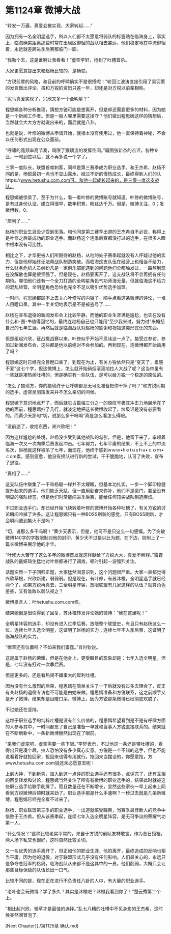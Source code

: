 # 第1124章 微博大战

“转发一万遍，真爱会被实现，大家转起……”

因为拥有一名全明星选手，所以人们都不太愿意将弱队的标签贴在临海身上，事实上，临海确实距离那些时常在出局区徘徊的战队相去甚远，他们稳定地在中流徘徊着，永远就差跨进季后赛那临门一脚。

“我勒个去，这是谁啊让我看看！”虚空李轩，抢到了吐槽首杀。

大家更愿意提出来和赵杨比较的，是杨聪。

“方锐前辈的风格，和目前的呼啸确实不是很搭呢！”轮回江波涛直接引用了吴羽策的发言做出评论。虽和方锐的资历只差一年，却还是对方锐以前辈相称。

“泥马真爱实现了，兴欣又多一个全明星？”

程思嫣各种分析推理，猜想方锐可能是想离开，但是却还需要更多的材料，因为她是一个新闻工作者。但是一般人哪里需要这操守？他们做出程思嫣这样的猜想后，当然就会大大方方就说出来的，而后就是八卦。

也就是说，叶修的微博从申请开始，就根本没有使用过，他一直保持着神秘，不会以任何形式出现在公众面前。

“呼啸的高频率高节奏，局限了猥琐流的发挥空间。”霸图张新杰的点评，各种专业，一句到位以后，就不再多说一个字了。

三零一度队长，联盟首席刺客，同样是第三赛季成为职业选手。和王杰希、赵杨不同的是，杨聪最初一点也不显山露水，经过不断的慢热成长，最终得到人们的认https://www.hetushu.com.com可。和他一起成长起来的，是三零一度这支战队。

程思嫣被惊呆了。至于为什么，看一看叶修的微博账号就知道。叶修的微博账号，是有过身份认证，建立得很早，数年积累，粉丝达千万。但是，微博关注，0；发微博数，0。

“犀利了……”

赵杨的职业生涯没少受到奚落。和他同是第三赛季出道的王杰希自不必说，称得上是叶修之后最成功的职业选手。而赵杨这个连季后赛都没打过的选手，在很多人眼中根本没有可比性。

相比之下，才华更被人们所期待的赵杨，从他的处子赛季起就没有人怀疑过他的实力，但是他却始终无法帮战队制造突破。而临海这支队伍在经营上也相当不给力，什么财务危机人员纠纷凡是一家俱乐部能遇到的问题他们全都触发过，一路熬到现在没解散也算是很坚强了。但是现在，赵杨要离开了，这支战队将不会再拥有任何期待。哪怕他们还有一个全力打造的全明星角色气功师海无量，但就临海这不给力的混乱经营，全明星角色恐怕也完全不足以吸引优势选手加盟。

一时间，程思嫣都顾不上去关心叶修写的内容了，顺手点看这条微博的评论，一堆人目瞪口呆，其中一半关切地表示是不是被盗号了……

赵杨在宣布退役的新闻发布会上比较平静，而他的职业生涯满是尴尬，也实在没有什么和-图-书值得回忆的，最终连赵杨自己也只能用“至少我来过，努力过”来概括自己的七年生涯。再然后就是临海战队对赵杨的感谢和祝福这类形式化的东西。

但是组起兴欣，征战挑战赛以来，叶修似乎开始不忌讳这一点了。接受过参访，参加过新闻发布会，这些都是他以前绝对不会参加的。再到现在，连微博都开始动用了吗？

程思嫣这时已经完全目瞪口呆了，到现在为止，有关方锐依然只是“变天了，累感不爱”这七个字，但这微博上，怎么就开始硝烟滚滚地拉人大战了呢？这当中虽有一些就是凑热闹吐槽的，但是确实有一些队伍，是可以给方锐一个稳定的席位的。

“怎么了猥琐方，你的猥琐终于让呼啸都忍无可忍准备把你干掉了吗？”和方锐同期的选手，虚空吴羽策发来并不怎么亲切的问候。

程思嫣下意识地点开了，而后就见占篇幅三分之一的惊叹号极其冲击力地展示在了她的面前，程思嫣扫了几行，就淡定地把这长微博收起了，垃圾话是没有必要看的。而黄少天那句“切，说那么多干吗啊”真是怎么看怎么碍眼。

“没前途了，收拾东西，来兴欣吧！”

因为这样尴尬的处境，赵杨没少受到其他战队的勾引，但是，他留下来了。率领着临海一次又一次向季后赛发起冲击。七年努力，七年平庸的结果，不上不上的中流名次，赵杨就这样被吊了七年，而现在，他终于感到wｗｗ•hｅtｕsｈu•ｃｏｍ•ｃom累，感到疲惫，他没有换队进行新的尝试，干干脆脆地，认可了失败，宣布了退役。

“真相了……”

这支队伍中聚集了一干和杨聪一样并不太耀眼，但基本功扎实，一步一个脚印稳健提升起来的选手。他们缺乏天赋，但一直用勤奋来弥补，他们不是豪门，甚至没有明显的强队标签，但是他们时常能闯进季后赛，能给任何顶尖战队制造麻烦。

不过职业选手们，却已经开始飞快转着叶修的微博开始各种吐槽了，有关方锐的讨论瞬间冷掉了许多。这让程思嫣只有一种BOSS刷新的感觉，只有BOSS刷新，才会瞬间遭到集火不是吗？

“切，说那么多干吗啊！”黄少天表示，但是，他可不是只这么一句感慨。为了突破微博140字的字数限制对他的封印，黄少天不过是以此为题，在下边，则附上了一篇长微博来展示他的才华。

“叶修大大苦守了这么多年的微博首发就这样献给了方锐大大，真爱不解释。”雷霆战队的戴妍琦生猛地对叶修都进行了调戏，顿时引起一波强烈关注。

话题突然一下子回归正题，大家猛然间意识到，这个问题很严重。大家一直都觉得兴欣草根，兴欣新建，弱弱弱。但是现在，有叶修，有苏沐橙，全明星选手就已经两个了，如果方锐再真去，三全明星阵容，放眼联盟有几家这样的队伍？就算角色差些，又有谁敢以弱队视之？

微博发言人：叶hetushu.com.com修。

结果她倒是很快得到了回复，苏沐橙转发评论她的微博：“我在这里呢！”

全明星阵容的选手，却没有进入过季后赛，放眼整个联盟史，有且只有赵杨这么一位。连续七年入选全明星，这证明了赵杨的实力；连续七年不入季后赛，这证明了临海战队的实力。

“微草还有位置吗？不如来我们雷霆。”肖时钦说。

这是属于赵杨的荣耀，但是在他身上，更受瞩目的现象却是：七年入选全明星，但是，七年没有打过一次季后赛。

但是更多的，还是看热闹不嫌事大的犀利吐槽。

因为没有什么激烈的后果，程思嫣在简单关注了一下后就没有过多去理会了，反正有关赵杨的退役专访也不可能是由她来做。程思嫣准备和方锐联系，这之前顺手又是开了微博，结果却是目瞪口呆，微博上，因为方锐那条微博已经彻底欢脱了。

不过她还在坚持。

这堆子职业选手的纯粹吐槽是没有什么价值的，程思嫣希望看到是不是有呼啸方面的人参与其中，一时间都忘了自己是准备一早就和当事人方锐直接联系的。结果就在不断刷新中，一条新微博赫然出现在了眼前。

“来我们虚空吧，虚空需要一些下限。”李轩表示，不过他这一条还是带吐槽的，看得出只是凑个趣，拉人恐怕没有多少真心实意。方锐是一个不错的选手，但也不能说看着好就抢回家，抢回来也得有用就行。抢回来当摆设的，你愿意抢，方www.hetushu.com.com锐还未必愿意去呢！

上到大神，下到新秀，加入到这一点评的职业选手还有很多，点评完了，还有互相的回复转发和讨论，程思嫣当然关注了所有有微博的职业选手的，结果此时就被这些职业选手给联手刷屏了。而且数量还在不断增长，显然这些家伙一早上起来上网看到方锐微博后顿时就来劲了。职业选手那是什么手速啊？一秒过去就是几条新微博，程思嫣已经完全看不过来了。

赵杨，职业联盟第三季的职业选手，一出道就倍受瞩目，当赛季最佳新人的竞争中惜败于王杰希。但从该赛季起，连续七年入选全明星阵容，是无可争议的荣耀气功第一人。

“什么情况？”这种比较老实平常的，来自于方锐的前队友林敬言。作为昔日搭档，两人场下私交也很好，这时自然比较关切。

又一名优秀的选手离开了，但正如他的职业生涯，他的离开，最终造成的反响也相当平庸。因为他的退役，对于联盟形式几乎没有任何影响。人们最关心的，永远只是争夺总冠军的格局，临海战队从来都不是这其中的一员，他们削弱，大概只会让那些目标保级的队伍长出一口气。

比较不同的是，现在正在进行不负责任八卦的人中，有大量的职业选手。

“老叶也会玩微博？学了多久？其实是沐橙吧？沐橙我看到你了！”楚云秀第二个上。

“相比起兴欣，微草才是最佳的选择。”乱七八糟的吐槽中不见身影的王杰希，这时候突然间冒泡了。



[Next Chapter](./第1125章 确认.md)